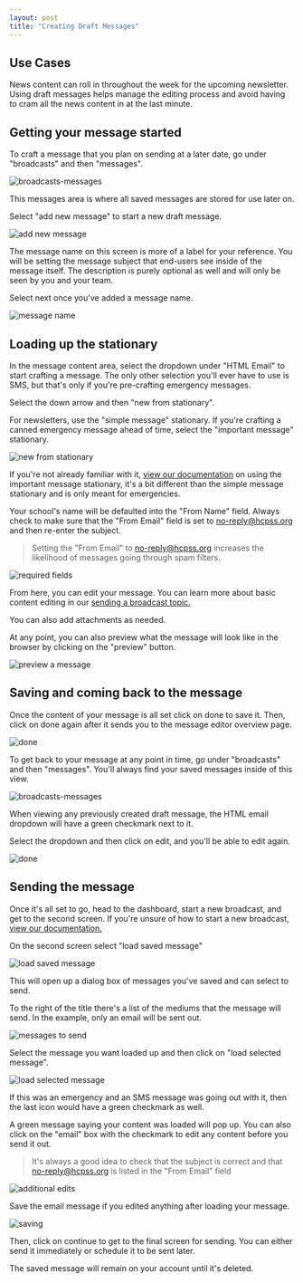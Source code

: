 ```yaml
---
layout: post
title: "Creating Draft Messages"
---
```


## Use Cases

News content can roll in throughout the week for the upcoming newsletter. Using draft messages helps manage the editing process and avoid having to cram all the news content in at the last minute. 

## Getting your message started

To craft a message that you plan on sending at a later date, go under "broadcasts" and then "messages".

![broadcasts-messages](/school-messenger-help/images/broadcasts-messages.png)

This messages area is where all saved messages are stored for use later on.

Select "add new message" to start a new draft message.

![add new message](/school-messenger-help/images/add-new-message.png)

The message name on this screen is more of a label for your reference. You will be setting the message subject that end-users see inside of the message itself. The description is purely optional as well and will only be seen by you and your team.

Select next once you've added a message name.

![message name](/school-messenger-help/images/message-name.png)

## Loading up the stationary

In the message content area, select the dropdown under "HTML Email" to start crafting a message. The only other selection you'll ever have to use is SMS, but that's only if you're pre-crafting emergency messages. 

Select the down arrow and then "new from stationary".

For newsletters, use the "simple message" stationary. If you're crafting a canned emergency message ahead of time, select the "important message" stationary. 

![new from stationary](/school-messenger-help/images/new-stationary.png)

If you're not already familiar with it, <a href="/school-messenger-help/2014/02/17/important-message-stationary.html">view our documentation</a> on using the important message stationary, it's a bit different than the simple message stationary and is only meant for emergencies.

Your school's name will be defaulted into the "From Name" field. Always check to make sure that the "From Email" field is set to no-reply@hcpss.org and then re-enter the subject.

> Setting the "From Email" to no-reply@hcpss.org increases the likelihood of messages going through spam filters.

![required fields](/school-messenger-help/images/stationary-fields.png)

From here, you can edit your message. You can learn more about basic content editing in our <a href="/school-messenger-help/2014/02/17/quickly-send.html#message-editing">sending a broadcast topic.</a>

You can also add attachments as needed.

At any point, you can also preview what the message will look like in the browser by clicking on the "preview" button.

![preview a message](/school-messenger-help/images/preview-messages.png)

## Saving and coming back to the message

Once the content of your message is all set click on done to save it. Then, click on done again after it sends you to the message editor overview page.

![done](/school-messenger-help/images/done.png)

To get back to your message at any point in time, go under "broadcasts" and then "messages". You'll always find your saved messages inside of this view.

![broadcasts-messages](/school-messenger-help/images/broadcasts-messages.png)

When viewing any previously created draft message, the HTML email dropdown will have a green checkmark next to it.

Select the dropdown and then click on edit, and you'll be able to edit again.

![done](/school-messenger-help/images/second-edits.png)

<a id="saved-messages">

## Sending the message

Once it's all set to go, head to the dashboard, start a new broadcast, and get to the second screen. If you're unsure of how to start a new broadcast, <a href="/school-messenger-help/2014/02/17/quickly-send.html">view our documentation.</a>

On the second screen select "load saved message"

![load saved message](/school-messenger-help/images/load-saved-message.png)

This will open up a dialog box of messages you've saved and can select to send.

To the right of the title there's a list of the mediums that the message will send. In the example, only an email will be sent out. 

![messages to send](/school-messenger-help/images/load-selection.png)

Select the message you want loaded up and then click on "load selected message".

![load selected message](/school-messenger-help/images/load-selected.png)

If this was an emergency and an SMS message was going out with it, then the last icon would have a green checkmark as well. 

A green message saying your content was loaded will pop up. You can also click on the "email" box with the checkmark to edit any content before you send it out. 

> It's always a good idea to check that the subject is correct and that no-reply@hcpss.org is listed in the "From Email" field

![additional edits](/school-messenger-help/images/last-minute-edits.png)

Save the email message if you edited anything after loading your message.

![saving](/school-messenger-help/images/save-discard.png)

Then, click on continue to get to the final screen for sending. You can either send it immediately or schedule it to be sent later.

The saved message will remain on your account until it's deleted. 
